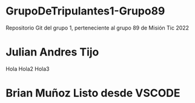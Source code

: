 # GrupoDeTripulantes1-Grupo89
Repositorio Git del grupo 1, perteneciente al grupo 89 de Misión Tic 2022
# Julian Andres Tijo
Hola 
Hola2
Hola3
# Brian Muñoz Listo desde VSCODE
